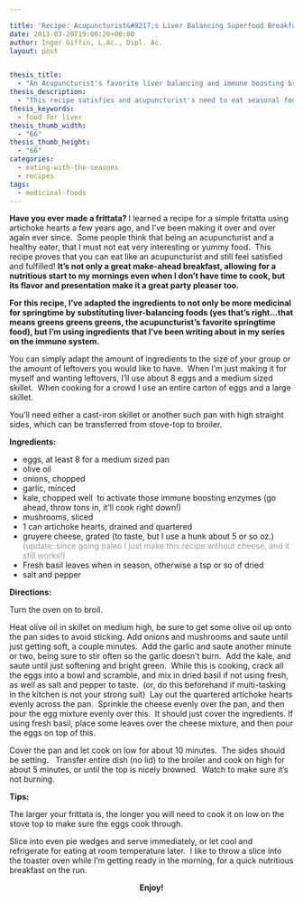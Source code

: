```yaml
---

title: 'Recipe: Acupuncturist&#8217;s Liver Balancing Superfood Breakfast Frittata'
date: 2013-03-28T19:06:20+00:00
author: Inger Giffin, L.Ac., Dipl. Ac.
layout: post


thesis_title:
  - "An Acupuncturist's favorite liver balancing and immune boosting breakfast: Superfood Frittata"
thesis_description:
  - "This recipe satisfies and acupuncturist's need to eat seasonal foods to balance the liver for springtime (greens greens greens!) and it's delicious!"
thesis_keywords:
  - food for liver
thesis_thumb_width:
  - "66"
thesis_thumb_height:
  - "66"
categories:
  - eating-with-the-seasons
  - recipes
tags:
  - medicinal-foods
---
```

<div>
  <strong>Have you</strong><strong> ever made a frittata? </strong> I learned a recipe for a simple fritatta using artichoke hearts a few years ago, and I&#8217;ve been making it over and over again ever since.  Some people think that being an acupuncturist and a healthy eater, that I must not eat very interesting or yummy food.  This recipe proves that you can eat like an acupuncturist and still feel satisfied and fulfilled! <strong>It&#8217;s not only a great make-ahead breakfast, allowing for a nutritious start to my mornings even when I don&#8217;t have time to cook, but its flavor and presentation make it a great party pleaser too.<br /> </strong>
</div>

**For this recipe, I&#8217;ve adapted the ingredients to not only be more medicinal for springtime by substituting liver-balancing foods (yes that&#8217;s right&#8230;that means greens greens greens, the acupuncturist&#8217;s favorite springtime food), but I&#8217;m using ingredients that I&#8217;ve been writing about in my series on the immune system.**

You can simply adapt the amount of ingredients to the size of your group or the amount of leftovers you would like to have.  When I&#8217;m just making it for myself and wanting leftovers, I&#8217;ll use about 8 eggs and a medium sized skillet.  When cooking for a crowd I use an entire carton of eggs and a large skillet.

You&#8217;ll need either a cast-iron skillet or another such pan with high straight sides, which can be transferred from stove-top to broiler.

**Ingredients:**

  * eggs, at least 8 for a medium sized pan
  * olive oil
  * onions, chopped
  * garlic, minced
  * kale, chopped well  to activate those immune boosting enzymes (go ahead, throw tons in, it&#8217;ll cook right down!)
  * mushrooms, sliced
  * 1 can artichoke hearts, drained and quartered
  * gruyere cheese, grated (to taste, but I use a hunk about 5 or so oz.) <span style="color: #999999;">(update: since going paleo I just make this recipe without cheese, and it still works!)</span>
  * Fresh basil leaves when in season, otherwise a tsp or so of dried
  * salt and pepper

**Directions:**

Turn the oven on to broil.

Heat olive oil in skillet on medium high, be sure to get some olive oil up onto the pan sides to avoid sticking. Add onions and mushrooms and saute until just getting soft, a couple minutes.  Add the garlic and saute another minute or two, being sure to stir often so the garlic doesn&#8217;t burn.  Add the kale, and saute until just softening and bright green.  While this is cooking, crack all the eggs into a bowl and scramble, and mix in dried basil if not using fresh, as well as salt and pepper to taste.  (or, do this beforehand if multi-tasking in the kitchen is not your strong suit)  Lay out the quartered artichoke hearts evenly across the pan.  Sprinkle the cheese evenly over the pan, and then pour the egg mixture evenly over this.  It should just cover the ingredients. If using fresh basil, place some leaves over the cheese mixture, and then pour the eggs on top of this.

Cover the pan and let cook on low for about 10 minutes.  The sides should be setting.   Transfer entire dish (no lid) to the broiler and cook on high for about 5 minutes, or until the top is nicely browned.  Watch to make sure it&#8217;s not burning.

**Tips:** 

The larger your frittata is, the longer you will need to cook it on low on the stove top to make sure the eggs cook through.

Slice into even pie wedges and serve immediately, or let cool and refrigerate for eating at room temperature later.  I like to throw a slice into the toaster oven while I&#8217;m getting ready in the morning, for a quick nutritious breakfast on the run.

<p style="text-align: center;">
  <strong>Enjoy!<br /> </strong>
</p>